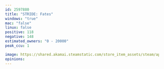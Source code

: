 ```yaml
---
id: 2597880
title: "STRIDE: Fates"
windows: "true"
mac: "false"
linux: false
positive: 118
negative: 148
estimated_owners: "0 - 20000"
peak_ccu: 1

image: https://shared.akamai.steamstatic.com/store_item_assets/steam/apps/2597880/header.jpg?t=1723138398
opinions:
---
```

